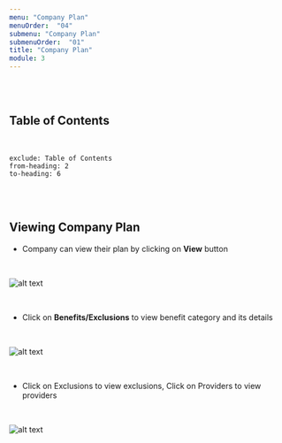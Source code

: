 ```yaml
---
menu: "Company Plan"
menuOrder:  "04"
submenu: "Company Plan"
submenuOrder:  "01"
title: "Company Plan"
module: 3
---
```

<br />
<br />

## Table of Contents

<br />

```toc
exclude: Table of Contents
from-heading: 2
to-heading: 6
```

<br />
<br />

## Viewing Company Plan

* Company can view their plan by clicking on **View** button


<br />

  ![alt text](/images/companyplan.png "Title")

<br>

*  Click on  **Benefits/Exclusions** to view benefit category and its details
<br>

![alt text](/images/BenefitExclusions.png "Title")

<br />

* Click on Exclusions to view exclusions, Click on Providers to view providers


<br>

![alt text](/images/benefitModal.png "Title") 



<br>

<!-- * click on **View** Button to approve or disapprove an image  -->

<!-- ![alt text](/images/ImageApproval.png "Title")

<br />

*  click on **View** Button to approve or disapprove a name, age and sex

<br>

![alt text](/images/AgeSexApproval.png "Title") -->

<!-- <br /> -->

<!-- * Click on **Create Course** button to direct you to the next step  

<br>

![alt text](/images/Guidelines.png "Title")

<br />

* Click on **Guideline** Tab to view course guidelines

<br>

![alt text](/images/CourseDetails.png "Title")

<br />

* Click on **CourseDetails** tab to view course details
* Enter Course description
* Click on **ChooseFile** to upload Course image
* Click on **Save Course Details** button to save course

<br>

![alt text](/images/ViewerSettings.png "Title")

<br />

* Select learning path from the dropdown list
* Select learning area of interest from the dropdown list
* Select who can view content (School/Public)
* Click on **Save Viewer Settings** button to save viewers settings
* Enter Section name 
* Click on **Add Section** button to add new section

<br>

![alt text](/images/AddContent.png "Title")

<br />

* Click on the arrow to release Dropdown
* Click on **Add Content** button to add new content

<br>

![alt text](/images/ContentName.png "Title") 

<br />

* Enter Content name
* Select files to upload (PDF or Video ) from the dropdown
* Click on **Choose file** to select file from your computer
* Click on **Add Content** button to upload selected file

<br />

  ![alt text](/images/PublishInstuctorContent.png "Title")

<br />

* Click on **Preview Course** button to make neccessary corrections OR
* Click on **Publish Course** button to publish course

**Note: Once course has been published it cannot be edited**

<br />
<br />

## How to access Published Courses


* Click on **My Content** on the side bar to direct you to content page

<br />

  ![alt text](/images/InstrucotrsContent.png "Title")

<br />

* Click on **Course** to direct you to list of published courses

<br />

  ![alt text](/images/InstructorCourse.png "Title")

<br /> -->



